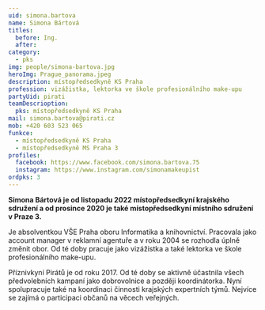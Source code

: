 ```yaml
---
uid: simona.bartova
name: Simona Bártová 
titles:
  before: Ing.
  after:
category: 
  - pks
img: people/simona-bartova.jpg
heroImg: Prague_panorama.jpeg
description: místopředsedkyně KS Praha
profession: vizážistka, lektorka ve škole profesionálního make-upu
partyUid: pirati
teamDescrioption: 
  pks: místopředsedkyně KS Praha
mail: simona.bartova@pirati.cz
mob: +420 603 523 065
funkce:
  - místopředsedkyně KS Praha
  - místopředsedkyně MS Praha 3
profiles:     
  facebook: https://www.facebook.com/simona.bartova.75
  instagram: https://www.instagram.com/simonamakeupist	  
ordpks: 3		  
---
```


**Simona Bártová je od listopadu 2022 místopředsedkyní krajského sdružení a od prosince 2020 je také místopředsedkyní místního sdružení v Praze 3.** 

Je absolventkou VŠE Praha oboru Informatika a knihovnictví. Pracovala jako account manager v reklamní agentuře a v roku 2004 se rozhodla úplně změnit obor. Od té doby pracuje jako vizážistka a také lektorka ve škole profesionálního make-upu.

Příznivkyní Pirátů je od roku 2017. Od té doby se aktivně účastnila všech předvolebních kampaní jako dobrovolnice a později koordinátorka. Nyní spolupracuje také na koordinaci činnosti krajských expertních týmů. Nejvíce se zajímá o participaci občanů na věcech veřejných.



